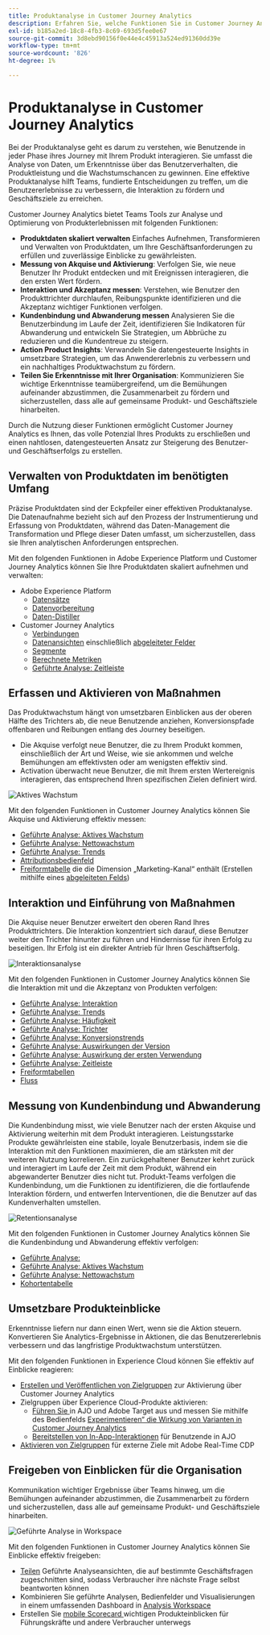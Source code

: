 ```yaml
---
title: Produktanalyse in Customer Journey Analytics
description: Erfahren Sie, welche Funktionen Sie in Customer Journey Analytics verwenden können, um Produktanalysen effektiv durchzuführen.
exl-id: b185a2ed-18c8-4fb3-8c69-693d5fee0e67
source-git-commit: 3d8ebd90156f0e44e4c45913a524ed91360dd39e
workflow-type: tm+mt
source-wordcount: '826'
ht-degree: 1%

---
```


# Produktanalyse in Customer Journey Analytics

Bei der Produktanalyse geht es darum zu verstehen, wie Benutzende in jeder Phase ihres Journey mit Ihrem Produkt interagieren. Sie umfasst die Analyse von Daten, um Erkenntnisse über das Benutzerverhalten, die Produktleistung und die Wachstumschancen zu gewinnen. Eine effektive Produktanalyse hilft Teams, fundierte Entscheidungen zu treffen, um die Benutzererlebnisse zu verbessern, die Interaktion zu fördern und Geschäftsziele zu erreichen.

Customer Journey Analytics bietet Teams Tools zur Analyse und Optimierung von Produkterlebnissen mit folgenden Funktionen:

* **Produktdaten skaliert verwalten** Einfaches Aufnehmen, Transformieren und Verwalten von Produktdaten, um Ihre Geschäftsanforderungen zu erfüllen und zuverlässige Einblicke zu gewährleisten.
* **Messung von Akquise und Aktivierung**: Verfolgen Sie, wie neue Benutzer Ihr Produkt entdecken und mit Ereignissen interagieren, die den ersten Wert fördern.
* **Interaktion und Akzeptanz messen**: Verstehen, wie Benutzer den Produkttrichter durchlaufen, Reibungspunkte identifizieren und die Akzeptanz wichtiger Funktionen verfolgen.
* **Kundenbindung und Abwanderung messen** Analysieren Sie die Benutzerbindung im Laufe der Zeit, identifizieren Sie Indikatoren für Abwanderung und entwickeln Sie Strategien, um Abbrüche zu reduzieren und die Kundentreue zu steigern.
* **Action Product Insights**: Verwandeln Sie datengesteuerte Insights in umsetzbare Strategien, um das Anwendererlebnis zu verbessern und ein nachhaltiges Produktwachstum zu fördern.
* **Teilen Sie Erkenntnisse mit Ihrer Organisation**: Kommunizieren Sie wichtige Erkenntnisse teamübergreifend, um die Bemühungen aufeinander abzustimmen, die Zusammenarbeit zu fördern und sicherzustellen, dass alle auf gemeinsame Produkt- und Geschäftsziele hinarbeiten.

Durch die Nutzung dieser Funktionen ermöglicht Customer Journey Analytics es Ihnen, das volle Potenzial Ihres Produkts zu erschließen und einen nahtlosen, datengesteuerten Ansatz zur Steigerung des Benutzer- und Geschäftserfolgs zu erstellen.

## Verwalten von Produktdaten im benötigten Umfang

Präzise Produktdaten sind der Eckpfeiler einer effektiven Produktanalyse. Die Datenaufnahme bezieht sich auf den Prozess der Instrumentierung und Erfassung von Produktdaten, während das Daten-Management die Transformation und Pflege dieser Daten umfasst, um sicherzustellen, dass sie Ihren analytischen Anforderungen entsprechen.

Mit den folgenden Funktionen in Adobe Experience Platform und Customer Journey Analytics können Sie Ihre Produktdaten skaliert aufnehmen und verwalten:

* Adobe Experience Platform
   * [Datensätze&#x200B;](https://experienceleague.adobe.com/de/docs/experience-platform/catalog/datasets/overview)
   * [Datenvorbereitung&#x200B;](https://experienceleague.adobe.com/de/docs/experience-platform/data-prep/home)
   * [Daten-Distiller&#x200B;](https://experienceleague.adobe.com/en/docs/experience-platform/query/data-distiller/overview)
* Customer Journey Analytics
   * [Verbindungen&#x200B;](/help/connections/overview.md)
   * [Datenansichten](/help/data-views/data-views.md) einschließlich [abgeleiteter Felder&#x200B;](/help/data-views/derived-fields/derived-fields.md)
   * [Segmente&#x200B;](/help/components/filters/filters-overview.md)
   * [Berechnete Metriken](/help/components/calc-metrics/calc-metr-overview.md)
   * [Geführte Analyse&#x200B;: Zeitleiste&#x200B;](/help/guided-analysis/types/timeline.md)

## Erfassen und Aktivieren von Maßnahmen

Das Produktwachstum hängt von umsetzbaren Einblicken aus der oberen Hälfte des Trichters ab, die neue Benutzende anziehen, Konversionspfade offenbaren und Reibungen entlang des Journey beseitigen.

* Die Akquise verfolgt neue Benutzer, die zu Ihrem Produkt kommen, einschließlich der Art und Weise, wie sie ankommen und welche Bemühungen am effektivsten oder am wenigsten effektiv sind.
* Activation überwacht neue Benutzer, die mit Ihrem ersten Wertereignis interagieren, das entsprechend Ihren spezifischen Zielen definiert wird.

![Aktives Wachstum](/help/guided-analysis/assets/active.png)

Mit den folgenden Funktionen in Customer Journey Analytics können Sie Akquise und Aktivierung effektiv messen:

* [Geführte Analyse&#x200B;: Aktives Wachstum](/help/guided-analysis/types/active-growth.md)
* [Geführte Analyse: Nettowachstum](/help/guided-analysis/types/net-growth.md)
* [Geführte Analyse: Trends](/help/guided-analysis//types/trends.md)
* [Attributionsbedienfeld&#x200B;](/help/analysis-workspace/c-panels/attribution.md)
* [Freiformtabelle](/help/analysis-workspace/c-panels/freeform-panel.md) die die Dimension „Marketing-Kanal“ enthält (Erstellen mithilfe eines [abgeleiteten Felds](/help/data-views/derived-fields/derived-fields.md))

## Interaktion und Einführung von Maßnahmen

Die Akquise neuer Benutzer erweitert den oberen Rand Ihres Produkttrichters. Die Interaktion konzentriert sich darauf, diese Benutzer weiter den Trichter hinunter zu führen und Hindernisse für ihren Erfolg zu beseitigen. Ihr Erfolg ist ein direkter Antrieb für Ihren Geschäftserfolg.

![Interaktionsanalyse](/help/guided-analysis/assets/feature-matrix.png)

Mit den folgenden Funktionen in Customer Journey Analytics können Sie die Interaktion mit und die Akzeptanz von Produkten verfolgen:

* [Geführte Analyse: Interaktion](/help/guided-analysis/types/engagement.md)
* [Geführte Analyse: Trends](/help/guided-analysis/types/trends.md)
* [Geführte Analyse: Häufigkeit](/help/guided-analysis/types/frequency.md)
* [Geführte Analyse: Trichter](/help/guided-analysis/types/funnel.md)
* [Geführte Analyse: Konversionstrends](/help/guided-analysis/types/conversion-trends.md)
* [Geführte Analyse: Auswirkungen der Version](/help/guided-analysis/types/release-impact.md)
* [Geführte Analyse: Auswirkung der ersten Verwendung&#x200B;](/help/guided-analysis/types/first-use-impact.md)
* [Geführte Analyse: Zeitleiste](/help/guided-analysis/types/timeline.md)
* [Freiformtabellen&#x200B;](/help/analysis-workspace/c-panels/freeform-panel.md)
* [Fluss](/help/analysis-workspace/visualizations/c-flow/flow.md)

## Messung von Kundenbindung und Abwanderung

Die Kundenbindung misst, wie viele Benutzer nach der ersten Akquise und Aktivierung weiterhin mit dem Produkt interagieren. Leistungsstarke Produkte gewährleisten eine stabile, loyale Benutzerbasis, indem sie die Interaktion mit den Funktionen maximieren, die am stärksten mit der weiteren Nutzung korrelieren. Ein zurückgehaltener Benutzer kehrt zurück und interagiert im Laufe der Zeit mit dem Produkt, während ein abgewanderter Benutzer dies nicht tut. Produkt-Teams verfolgen die Kundenbindung, um die Funktionen zu identifizieren, die die fortlaufende Interaktion fördern, und entwerfen Interventionen, die die Benutzer auf das Kundenverhalten umstellen.

![Retentionsanalyse](/help/guided-analysis/assets/retention.png)

Mit den folgenden Funktionen in Customer Journey Analytics können Sie die Kundenbindung und Abwanderung effektiv verfolgen:

* [Geführte Analyse: ](/help/guided-analysis/types/retention.md)&#x200B;
* [Geführte Analyse: Aktives Wachstum](/help/guided-analysis/types/active-growth.md)
* [Geführte Analyse: Nettowachstum](/help/guided-analysis/types/net-growth.md)
* [Kohortentabelle&#x200B;](/help/analysis-workspace/visualizations/cohort-table/cohort-analysis.md)

## Umsetzbare Produkteinblicke

Erkenntnisse liefern nur dann einen Wert, wenn sie die Aktion steuern. Konvertieren Sie Analytics-Ergebnisse in Aktionen, die das Benutzererlebnis verbessern und das langfristige Produktwachstum unterstützen.

Mit den folgenden Funktionen in Experience Cloud können Sie effektiv auf Einblicke reagieren:

* [Erstellen und Veröffentlichen von Zielgruppen](/help/components/audiences/publish.md)&#x200B; zur Aktivierung über Customer Journey Analytics
* Zielgruppen über Experience Cloud-Produkte aktivieren:
   * [Führen Sie ](https://experienceleague.adobe.com/de/docs/journey-optimizer/using/content-management/content-experiment/get-started-experiment) in AJO und Adobe Target aus und messen Sie mithilfe des Bedienfelds [Experimentieren“ die Wirkung von Varianten in Customer Journey Analytics](/help/analysis-workspace/c-panels/experimentation.md)
   * [Bereitstellen von In-App-Interaktionen](https://experienceleague.adobe.com/en/docs/journey-optimizer/using/channels/in-app/get-started-in-app) für Benutzende in AJO
* [Aktivieren von Zielgruppen](https://experienceleague.adobe.com/en/docs/experience-platform/destinations/ui/activate/activation-overview) für externe Ziele mit Adobe Real-Time CDP&#x200B;

## Freigeben von Einblicken für die Organisation&#x200B;

Kommunikation wichtiger Ergebnisse über Teams hinweg, um die Bemühungen aufeinander abzustimmen, die Zusammenarbeit zu fördern und sicherzustellen, dass alle auf gemeinsame Produkt- und Geschäftsziele hinarbeiten.

![Geführte Analyse in Workspace](assets/guided-analysis-workspace.png)

Mit den folgenden Funktionen in Customer Journey Analytics können Sie Einblicke effektiv freigeben:

* [Teilen](/help/analysis-workspace/curate-share/share-projects.md) Geführte Analyseansichten, die auf bestimmte Geschäftsfragen zugeschnitten sind, sodass Verbraucher ihre nächste Frage selbst beantworten können
* Kombinieren Sie geführte Analysen, Bedienfelder und Visualisierungen in einem umfassenden Dashboard in [Analysis Workspace](/help/analysis-workspace/home.md)
* Erstellen Sie [ mobile Scorecard ](/help/mobile-app/home.md) wichtigen Produkteinblicken für Führungskräfte und andere Verbraucher unterwegs
